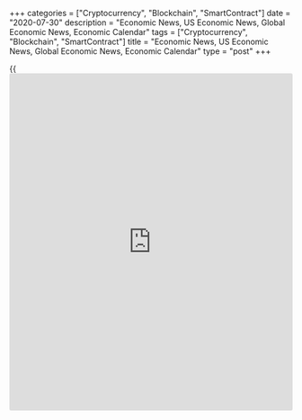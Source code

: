 +++
categories = ["Cryptocurrency", "Blockchain", "SmartContract"]
date = "2020-07-30"
description = "Economic News, US Economic News, Global Economic News, Economic Calendar"
tags = ["Cryptocurrency", "Blockchain", "SmartContract"]
title = "Economic News, US Economic News, Global Economic News, Economic Calendar"
type = "post"
+++

{{<iframe id="large-banner" src="https://www.bounty.group/#slide=13.0" width="100%" height="600" scrolling="no" style="border: 0px solid rgb(216, 221, 230); border-radius: 3px;">}}

Austria's economic output collapsed at a sharp rate in the second
quarter, thanks to the disruption caused by the coronavirus, or
Covid-19, pandemic, pushing the economy into a recession that is the
worst since the second world war, preliminary estimates from the
Austrian Institute of Economic Research,... [Read more...][1]

![us gdp 073020][2]

Reflecting the impact of the coronavirus pandemic, the Commerce
Department released a report on Thursday showing a record contraction in
U.S. economic activity in the second quarter. The report said real gross
domestic product plummeted at an annual rate of 32.9 percent in the
second quarter following a 5.0 percent slump in the first quarter. [Read
more...][3]

New Zealand business confidence improved less than initially estimated
in July, final data from ANZ showed Thursday. The business confidence
index rose -31.8 in July from -34.4 in June. The preliminary reading was
-29.8.  The survey showed that own activity, expected profitability,
investment intentions,... [Read more...][4]

![jobless claims7 073020][5]

First-time claims for U.S. unemployment benefits increased for the
second straight week in the week ended July 25th, according to a report
released by the Labor Department on Thursday, although claims rose by
less than expected. The report said initial jobless claims edged up to
1.434 million, an increase of 12,000 from the previous week's revised
level of 1,422,000. [Read more...][6]

First-time claims for U.S. unemployment benefits increased for the
second straight week in the week ended July 25th, according to a report
released by the Labor Department on Thursday, although claims rose by
much less than expected. [Read more...][7]

Reflecting the impact of the coronavirus pandemic, the Commerce
Department released a report on Thursday showing a record contraction in
U.S. economic activity in the second quarter. [Read more...][8]

[View All][9]

   1. www.rtt[news](https://www.letsplayfx.com/blog/forex-news-website/).com/3116418/austria-q2-gdp-fall-worst-since-wwii.aspx?type=alleco
   2. cdn.rtt[news](https://www.letsplayfx.com/blog/forex-news-website/).com/articleimages/ustopstories/2020/july/us-gdp-073020.jpg (us gdp 073020)
   3. www.rtt[news](https://www.letsplayfx.com/blog/forex-news-website/).com/3116376/u-s-economy-contracts-at-record-pace-in-second-quarter.aspx?type=alleco
   4. www.rtt[news](https://www.letsplayfx.com/blog/forex-news-website/).com/3115909/new-zealand-business-confidence-improves-less-than-estimated.aspx?type=alleco
   5. cdn.rtt[news](https://www.letsplayfx.com/blog/forex-news-website/).com/articleimages/ustopstories/2020/july/jobless-claims7-073020.jpg (jobless claims7 073020)
   6. www.rtt[news](https://www.letsplayfx.com/blog/forex-news-website/).com/3116367/u-s-jobless-claims-rise-for-2nd-straight-week-but-edge-up-less-than-expected.aspx?type=useco
   7. www.rtt[news](https://www.letsplayfx.com/blog/forex-news-website/).com/3116335/u-s-weekly-jobless-claims-edge-up-less-than-expected.aspx?type=useco
   8. www.rtt[news](https://www.letsplayfx.com/blog/forex-news-website/).com/3116334/u-s-gdp-shows-record-nosedive-in-q2.aspx?type=useco
   9. www.rtt[news](https://www.letsplayfx.com/blog/forex-news-website/).com/list/us-economic-[news](https://www.letsplayfx.com/blog/forex-news-website/).aspx